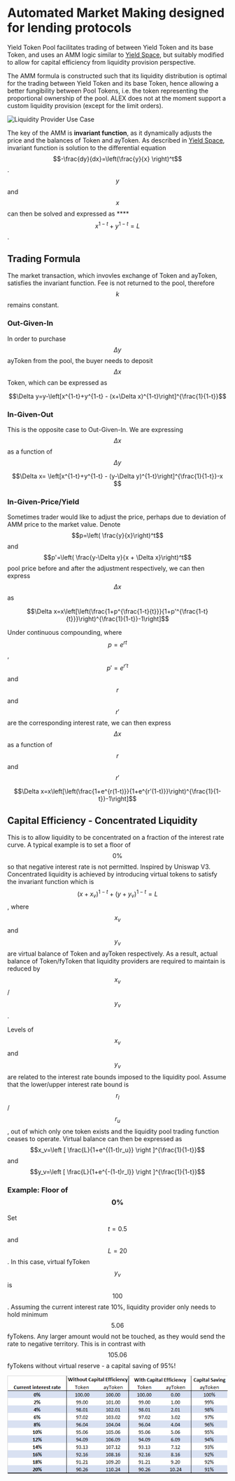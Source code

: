# Automated Market Making designed for lending protocols

Yield Token Pool facilitates trading of between Yield Token and its base Token, and uses an AMM logic similar to [Yield Space](https://yield.is/YieldSpace.pdf), but suitably modified to allow for capital efficiency from liquidity provision perspective.

The AMM formula is constructed such that its liquidity distribution is optimal for the trading between Yield Token and its base Token, hence allowing a better fungibility between Pool Tokens, i.e. the token representing the proportional ownership of the pool. ALEX does not at the moment support a custom liquidity provision \(except for the limit orders\).

![Liquidity Provider Use Case](https://yuml.me/diagram/scruffy/usecase/[Liquidity%20Provider]-%28Go%20to%20ayToken%20/%20Token%20Pool%29,%20%28Go%20to%20ayToken%20/%20Token%20Pool%29-%28Deposit%20ayToken%20&%20Token%29,%20%28Deposit%20ayToken%20&%20Token%29-%28Mint%20ayToken%20/%20Token%20Pool%20Token%29)

The key of the AMM is **invariant function**, as it dynamically adjusts the price and the balances of Token and ayToken. As described in [Yield Space](https://yield.is/YieldSpace.pdf), invariant function is solution to the differential equation $$-\frac{dy}{dx}=\left(\frac{y}{x} \right)^t$$. $$y$$and $$x$$can then be solved and expressed as ****$$x^{1-t}+y^{1-t}=L$$ .

## **Trading Formula**

The market transaction, which invovles exchange of Token and ayToken, satisfies the invariant function. Fee is not returned to the pool, therefore $$k$$remains constant.

### Out-Given-In

In order to purchase $$\Delta y$$ayToken from the pool, the buyer needs to deposit $$\Delta x$$Token, which can be expressed as 

$$\Delta y=y-\left[x^{1-t}+y^{1-t} - (x+\Delta x)^{1-t}\right]^{\frac{1}{1-t}}$$

### **In-Given-Out**

This is the opposite case to Out-Given-In. We are expressing $$\Delta x$$as a function of $$ \Delta y $$

$$\Delta x=  \left[x^{1-t}+y^{1-t} - (y-\Delta y)^{1-t}\right]^{\frac{1}{1-t}}-x $$

### In-Given-Price/Yield

Sometimes trader would like to adjust the price, perhaps due to deviation of AMM price to the market value. Denote $$p=\left( \frac{y}{x}\right)^t$$and $$p'=\left( \frac{y-\Delta y}{x + \Delta x}\right)^t$$pool price before and after the adjustment respectively,  we can then express $$\Delta x$$as

$$\Delta x=x\left[\left(\frac{1+p^{\frac{1-t}{t}}}{1+p'^{\frac{1-t}{t}}}\right)^{\frac{1}{1-t}}-1\right]$$

Under continuous compounding, where $$ p=e^{rt}$$, $$ p'=e^{r't}$$and $$r$$ and $$r'$$ are the corresponding interest rate, we can then express$$\Delta x$$as a function of $$r$$ and $$r'$$

$$\Delta x=x\left[\left(\frac{1+e^{r(1-t)}}{1+e^{r'(1-t)}}\right)^{\frac{1}{1-t}}-1\right]$$

## Capital Efficiency - Concentrated Liquidity

This is to allow liquidity to be concentrated on a fraction of the interest rate curve. A typical example is to set a floor of $$ 0\% $$ so that negative interest rate is not permitted. Inspired by Uniswap V3. Concentrated liquidity is achieved by introducing virtual tokens to satisfy the invariant function which is $$(x+x_v)^{1-t}+(y+y_v)^{1-t}=L$$, where $$x_v$$and $$y_v$$are virtual balance of Token and ayToken respectively. As a result, actual balance of Token/fyToken that liquidity providers are required to maintain is reduced by $$x_v$$/$$y_v$$. 

Levels of $$x_v$$ and $$y_v$$ are related to the interest rate bounds imposed to the liquidity pool. Assume that the lower/upper interest rate bound is$$r_l$$/$$r_u$$, out of which only one token exists and the liquidity pool trading function ceases to operate. Virtual balance can then be expressed as $$x_v=\left [ \frac{L}{1+e^{(1-t)r_u}} \right ]^{\frac{1}{1-t}}$$and $$y_v=\left [ \frac{L}{1+e^{-(1-t)r_l}} \right ]^{\frac{1}{1-t}}$$

### Example: Floor of $$0\%$$

Set $$t=0.5$$and $$L=20$$. In this case, virtual fyToken $$y_v$$is $$100$$. Assuming the current interest rate 10%, liquidity provider only needs to hold minimum $$5.06$$ fyTokens. Any larger amount would not be touched, as they would send the rate to negative territory. This is in contrast with$$105.06$$fyTokens without virtual reserve - a capital saving of 95%!

![Table: Balance of liquidity pool with 0% floor, t=0.5 and L=20. Virtual fyToken is 100.](.gitbook/assets/0floor.png)



